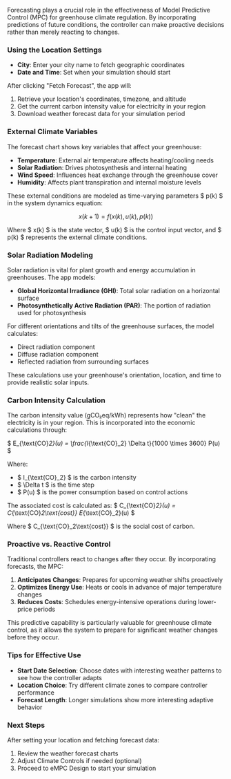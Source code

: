 Forecasting plays a crucial role in the effectiveness of Model Predictive Control (MPC) for greenhouse climate regulation. By incorporating predictions of future conditions, the controller can make proactive decisions rather than merely reacting to changes.

### Using the Location Settings

- **City**: Enter your city name to fetch geographic coordinates
- **Date and Time**: Set when your simulation should start

After clicking "Fetch Forecast", the app will:

1. Retrieve your location's coordinates, timezone, and altitude
2. Get the current carbon intensity value for electricity in your region
3. Download weather forecast data for your simulation period

### External Climate Variables

The forecast chart shows key variables that affect your greenhouse:

- **Temperature**: External air temperature affects heating/cooling needs
- **Solar Radiation**: Drives photosynthesis and internal heating
- **Wind Speed**: Influences heat exchange through the greenhouse cover
- **Humidity**: Affects plant transpiration and internal moisture levels

These external conditions are modeled as time-varying parameters $ p(k) $ in the system dynamics equation:

$$ x(k+1) = f(x(k), u(k), p(k)) $$

Where $ x(k) $ is the state vector, $ u(k) $ is the control input vector, and $ p(k) $ represents the external climate conditions.

### Solar Radiation Modeling

Solar radiation is vital for plant growth and energy accumulation in greenhouses. The app models:

- **Global Horizontal Irradiance (GHI)**: Total solar radiation on a horizontal surface
- **Photosynthetically Active Radiation (PAR)**: The portion of radiation used for photosynthesis

For different orientations and tilts of the greenhouse surfaces, the model calculates:

- Direct radiation component
- Diffuse radiation component
- Reflected radiation from surrounding surfaces

These calculations use your greenhouse's orientation, location, and time to provide realistic solar inputs.

### Carbon Intensity Calculation

The carbon intensity value (gCO₂eq/kWh) represents how "clean" the electricity is in your region. This is incorporated into the economic calculations through:

$ E_{\text{CO}_2}(u) = \frac{I_{\text{CO}_2} \Delta t}{1000 \times 3600} P(u) $

Where:

- $ I_{\text{CO}_2} $ is the carbon intensity
- $ \Delta t $ is the time step
- $ P(u) $ is the power consumption based on control actions

The associated cost is calculated as:
$ C_{\text{CO}_2}(u) = C_{\text{CO}_2\text{cost}} E_{\text{CO}_2}(u) $

Where $ C_{\text{CO}_2\text{cost}} $ is the social cost of carbon.

### Proactive vs. Reactive Control

Traditional controllers react to changes after they occur. By incorporating forecasts, the MPC:

1. **Anticipates Changes**: Prepares for upcoming weather shifts proactively
2. **Optimizes Energy Use**: Heats or cools in advance of major temperature changes
3. **Reduces Costs**: Schedules energy-intensive operations during lower-price periods

This predictive capability is particularly valuable for greenhouse climate control, as it allows the system to prepare for significant weather changes before they occur.

### Tips for Effective Use

- **Start Date Selection**: Choose dates with interesting weather patterns to see how the controller adapts
- **Location Choice**: Try different climate zones to compare controller performance
- **Forecast Length**: Longer simulations show more interesting adaptive behavior

### Next Steps

After setting your location and fetching forecast data:

1. Review the weather forecast charts
2. Adjust Climate Controls if needed (optional)
3. Proceed to eMPC Design to start your simulation
